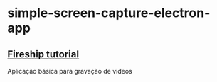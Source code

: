 # simple-screen-capture-electron-app

## [Fireship tutorial](https://fireship.io/lessons/electron-screen-recorder-project-tutorial/)

Aplicação básica para gravação de videos
